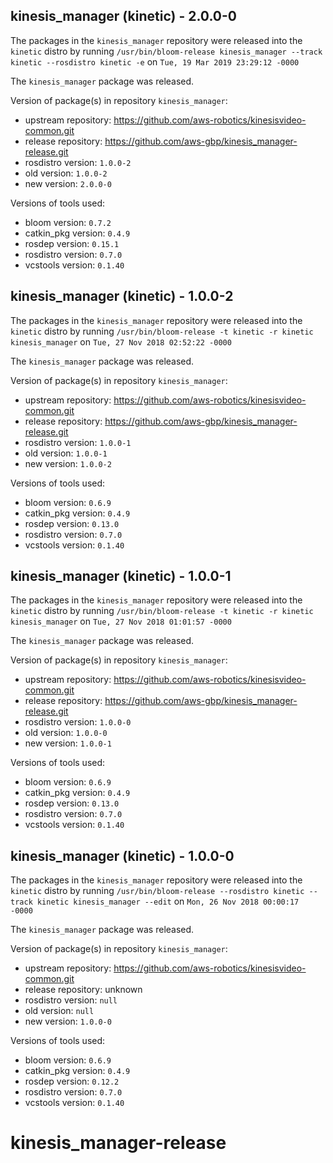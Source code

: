 ## kinesis_manager (kinetic) - 2.0.0-0

The packages in the `kinesis_manager` repository were released into the `kinetic` distro by running `/usr/bin/bloom-release kinesis_manager --track kinetic --rosdistro kinetic -e` on `Tue, 19 Mar 2019 23:29:12 -0000`

The `kinesis_manager` package was released.

Version of package(s) in repository `kinesis_manager`:

- upstream repository: https://github.com/aws-robotics/kinesisvideo-common.git
- release repository: https://github.com/aws-gbp/kinesis_manager-release.git
- rosdistro version: `1.0.0-2`
- old version: `1.0.0-2`
- new version: `2.0.0-0`

Versions of tools used:

- bloom version: `0.7.2`
- catkin_pkg version: `0.4.9`
- rosdep version: `0.15.1`
- rosdistro version: `0.7.0`
- vcstools version: `0.1.40`


## kinesis_manager (kinetic) - 1.0.0-2

The packages in the `kinesis_manager` repository were released into the `kinetic` distro by running `/usr/bin/bloom-release -t kinetic -r kinetic kinesis_manager` on `Tue, 27 Nov 2018 02:52:22 -0000`

The `kinesis_manager` package was released.

Version of package(s) in repository `kinesis_manager`:

- upstream repository: https://github.com/aws-robotics/kinesisvideo-common.git
- release repository: https://github.com/aws-gbp/kinesis_manager-release.git
- rosdistro version: `1.0.0-1`
- old version: `1.0.0-1`
- new version: `1.0.0-2`

Versions of tools used:

- bloom version: `0.6.9`
- catkin_pkg version: `0.4.9`
- rosdep version: `0.13.0`
- rosdistro version: `0.7.0`
- vcstools version: `0.1.40`


## kinesis_manager (kinetic) - 1.0.0-1

The packages in the `kinesis_manager` repository were released into the `kinetic` distro by running `/usr/bin/bloom-release -t kinetic -r kinetic kinesis_manager` on `Tue, 27 Nov 2018 01:01:57 -0000`

The `kinesis_manager` package was released.

Version of package(s) in repository `kinesis_manager`:

- upstream repository: https://github.com/aws-robotics/kinesisvideo-common.git
- release repository: https://github.com/aws-gbp/kinesis_manager-release.git
- rosdistro version: `1.0.0-0`
- old version: `1.0.0-0`
- new version: `1.0.0-1`

Versions of tools used:

- bloom version: `0.6.9`
- catkin_pkg version: `0.4.9`
- rosdep version: `0.13.0`
- rosdistro version: `0.7.0`
- vcstools version: `0.1.40`


## kinesis_manager (kinetic) - 1.0.0-0

The packages in the `kinesis_manager` repository were released into the `kinetic` distro by running `/usr/bin/bloom-release --rosdistro kinetic --track kinetic kinesis_manager --edit` on `Mon, 26 Nov 2018 00:00:17 -0000`

The `kinesis_manager` package was released.

Version of package(s) in repository `kinesis_manager`:

- upstream repository: https://github.com/aws-robotics/kinesisvideo-common.git
- release repository: unknown
- rosdistro version: `null`
- old version: `null`
- new version: `1.0.0-0`

Versions of tools used:

- bloom version: `0.6.9`
- catkin_pkg version: `0.4.9`
- rosdep version: `0.12.2`
- rosdistro version: `0.7.0`
- vcstools version: `0.1.40`


# kinesis_manager-release
